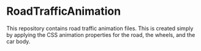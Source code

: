 # RoadTrafficAnimation
This repository contains road traffic animation files. This is created simply by applying the CSS animation properties for the road, the wheels, and the car body.
